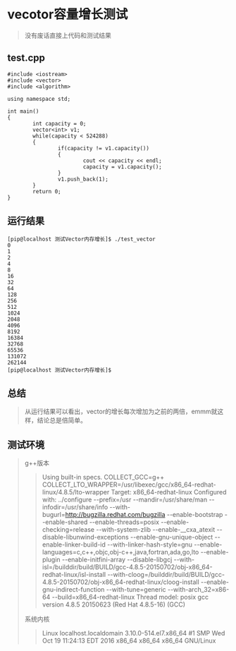 # vecotor容量增长测试

> 没有废话直接上代码和测试结果

## test.cpp

```
#include <iostream>
#include <vector>
#include <algorithm>

using namespace std;

int main()
{
        int capacity = 0;
        vector<int> v1;
        while(capacity < 524288)
        {
                if(capacity != v1.capacity())
                {
                        cout << capacity << endl;
                        capacity = v1.capacity();
                }
                v1.push_back(1);
        }
        return 0;
}
```

## 运行结果

```
[pip@localhost 测试Vector内存增长]$ ./test_vector 
0
1
2
4
8
16
32
64
128
256
512
1024
2048
4096
8192
16384
32768
65536
131072
262144
[pip@localhost 测试Vector内存增长]$ 
```

## 总结

> 从运行结果可以看出，vector的增长每次增加为之前的两倍，emmm就这样，结论总是倍简单。

## 测试环境

>g++版本
>
>>Using built-in specs.
>>COLLECT_GCC=g++
>>COLLECT_LTO_WRAPPER=/usr/libexec/gcc/x86_64-redhat-linux/4.8.5/lto-wrapper
>>Target: x86_64-redhat-linux
>>Configured with: ../configure --prefix=/usr --mandir=/usr/share/man --infodir=/usr/share/info --with-bugurl=http://bugzilla.redhat.com/bugzilla --enable-bootstrap --enable-shared --enable-threads=posix --enable-checking=release --with-system-zlib --enable-__cxa_atexit --disable-libunwind-exceptions --enable-gnu-unique-object --enable-linker-build-id --with-linker-hash-style=gnu --enable-languages=c,c++,objc,obj-c++,java,fortran,ada,go,lto --enable-plugin --enable-initfini-array --disable-libgcj --with-isl=/builddir/build/BUILD/gcc-4.8.5-20150702/obj-x86_64-redhat-linux/isl-install --with-cloog=/builddir/build/BUILD/gcc-4.8.5-20150702/obj-x86_64-redhat-linux/cloog-install --enable-gnu-indirect-function --with-tune=generic --with-arch_32=x86-64 --build=x86_64-redhat-linux
>>Thread model: posix
>>gcc version 4.8.5 20150623 (Red Hat 4.8.5-16) (GCC) 
>
>系统内核
>
>> Linux localhost.localdomain 3.10.0-514.el7.x86_64 #1 SMP Wed Oct 19 11:24:13 EDT 2016 x86_64 x86_64 x86_64 GNU/Linux

